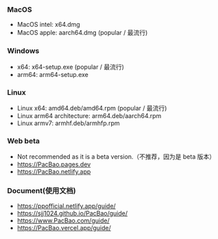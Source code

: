 ### MacOS

-   MacOS intel: x64.dmg
-   MacOS apple: aarch64.dmg (popular / 最流行)

### Windows

-   x64: x64-setup.exe (popular / 最流行)
-   arm64: arm64-setup.exe

### Linux

-   Linux x64: amd64.deb/amd64.rpm (popular / 最流行)
-   Linux arm64 architecture: arm64.deb/aarch64.rpm
-   Linux armv7: armhf.deb/armhfp.rpm

### Web beta

-   Not recommended as it is a beta version.（不推荐，因为是 beta 版本）
-   https://PacBao.pages.dev
-   https://PacBao.netlify.app

### Document(使用文档)

-   https://ppofficial.netlify.app/guide/
-   https://sjj1024.github.io/PacBao/guide/
-   https://www.PacBao.com/guide/
-   https://PacBao.vercel.app/guide/
